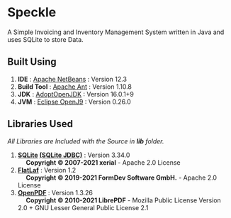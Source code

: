 # Speckle

A Simple Invoicing and Inventory Management System written in Java and uses SQLite to store Data.

## Built Using

1. **IDE** : [Apache NetBeans](https://netbeans.apache.org/) : Version 12.3
2. **Build Tool** : [Apache Ant](https://ant.apache.org/) : Version 1.10.8
3. **JDK** : [AdoptOpenJDK](https://adoptopenjdk.net/) : Version 16.0.1+9
4. **JVM** : [Eclipse OpenJ9](https://www.eclipse.org/openj9/) : Version 0.26.0

## Libraries Used

*All Libraries are Included with the Source in __lib__ folder.*

1. **[SQLite](https://www.sqlite.org/) [(SQLite JDBC)](https://github.com/xerial/sqlite-jdbc)** : Version 3.34.0  
   &emsp; **Copyright &copy; 2007-2021 xerial** - Apache 2.0 License
2. **[FlatLaf](https://www.formdev.com/flatlaf/)** : Version 1.2  
   &emsp; **Copyright &copy; 2019-2021 FormDev Software GmbH.** - Apache 2.0 License
3. **[OpenPDF](https://github.com/LibrePDF/OpenPDF)** : Version 1.3.26  
   &emsp; **Copyright &copy; 2010-2021 LibrePDF** - Mozilla Public License Version 2.0 + GNU Lesser General Public License 2.1
